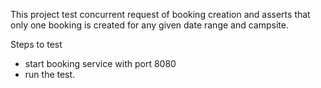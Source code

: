 This project test concurrent request of booking creation and asserts that only one booking is created for any given date range and campsite. 

Steps to test
- start booking service with port 8080
- run the test.
